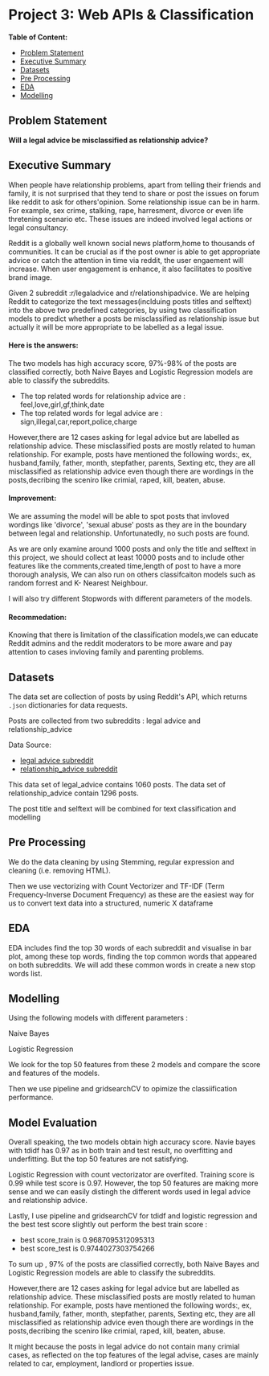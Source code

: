 # **Project 3: Web APIs & Classification**

**Table of Content:**

* [Problem Statement](#Problem-Statement)
* [Executive Summary](#Executive-Summary)
* [Datasets](#Datasets)
* [Pre Processing](Pre_processing)
* [EDA](EDA)
* [Modelling](Modelling)



## **Problem Statement**

**Will a legal advice be misclassified as relationship advice?**

## **Executive Summary**

When people have relationship problems, apart from telling their friends and family, it is not surprised that they tend to share or post the issues on forum like reddit to ask for others'opinion. Some relationship issue can be in harm. For example, sex crime, stalking, rape, harresment, divorce or even life thretening scenario etc. These issues are indeed involved legal actions or legal consultancy.

Reddit is a globally well known social news platform,home to thousands of communities. It can be crucial as if the post owner is able to get appropriate advice or catch the attention in time via reddit, the user engaement will increase. When user engagement is enhance, it also facilitates to positive brand image.

Given 2 subreddit :r/legaladvice and r/relationshipadvice. We are helping Reddit to categorize the text messages(inclduing posts titles and selftext) into the above two predefined categories, by using two classification models to predict whether a posts be misclassified as relationship issue but actually it will be more appropriate to be labelled as a legal issue.

#### Here is the answers:

The two models has high accuracy score, 97%-98% of the posts are classified correctly, both Naive Bayes and Logistic Regression models are able to classify the subreddits.

- The top related words for relationship advice are : feel,love,girl,gf,think,date
- The top related words for legal advice are : sign,illegal,car,report,police,charge

However,there are 12 cases asking for legal advice but are labelled as relationship advice. These misclassified posts are mostly related to human relationship. For example, posts have mentioned the following words:, ex, husband,family, father, month, stepfather, parents, Sexting etc, they are all misclassified as relationship advice even though there are wordings in the posts,decribing the sceniro like crimial, raped, kill, beaten, abuse.

#### Improvement:

We are assuming the model will be able to spot posts that invloved wordings like 'divorce', 'sexual abuse' posts as they are in the boundary between legal and relationship. Unfortunatedly, no such posts are found.

As we are only examine around 1000 posts and only the title and selftext in this project, we should collect at least 10000 posts and to include other features like the comments,created time,length of post to have a more thorough  analysis, We can also run on others classifcaiton models such as random forrest and K- Nearest Neighbour.

I will also try different Stopwords with different parameters of the models.

#### Recommedation:

Knowing that there is limitation of the classification models,we can educate Reddit admins and the reddit moderators to be more aware and pay attention to cases invloving family and parenting problems.



## Datasets

The data set are collection of posts by using Reddit's API, which returns `.json` dictionaries for data requests. 

Posts are collected from two subreddits : legal advice and relationship_advice

Data Source: 

- [legal advice subreddit](https://www.reddit.com/r/legaladvice.json')
- [relationship_advice subreddit](https://www.reddit.com/r/relationship_advice.json)

This data set of legal_advice contains 1060 posts. The data set of relationship_advice contain 1296 posts. 

The post title and selftext will be combined for text classification and modelling 



## Pre Processing 

We do the data cleaning  by using Stemming, regular expression and cleaning  (i.e. removing HTML).

Then we use vectorizing with Count Vectorizer and TF-IDF (Term Frequency-Inverse Document Frequency) as these are the easiest way for us to convert text data into a structured, numeric X dataframe



## EDA

EDA includes find the top 30 words of each subreddit and visualise in bar plot, among these top words, finding the top common words that appeared on both subreddits. We will add these common words in create a new stop words list. 



## Modelling

Using the following models with different parameters :

Naive Bayes

Logistic Regression

We look for the top 50 features from these 2 models and compare the score and features of the models.

Then we use pipeline and gridsearchCV to opimize the classiification performance.



## Model Evaluation

Overall speaking, the two models obtain high accuracy score. Navie bayes with tdidf has 0.97 as in both train and test result, no overfitting and underfitting. But the top 50 features are not satisfying. 

Logistic Regression with count vectorizator are overfited. Training score is 0.99 while test score is 0.97. However, the top 50 features are making more sense and we can easily distingh the different words used in legal advice and relationship advice.


Lastly, I use pipeline and gridsearchCV for tdidf and logistic regression and the best test score slightly out perform the best train score : 
- best score_train is 0.9687095312095313
- best score_test is 0.9744027303754266

To sum up , 97% of the posts are classified correctly, both Naive Bayes and Logistic Regression models are able to classify the subreddits.

However,there are 12 cases asking for legal advice but are labelled as relationship advice. These misclassified posts are mostly related to human relationship. For example, posts have mentioned the following words:, ex, husband,family, father, month, stepfather, parents, Sexting etc, they are all misclassified as relationship advice even though there are wordings in the posts,decribing the sceniro like crimial, raped, kill, beaten, abuse.

It might because the posts in legal advice do not contain many crimial cases, as reflected on the top features of the legal advise, cases are mainly related to car, employment, landlord or properties issue.

 



### 
